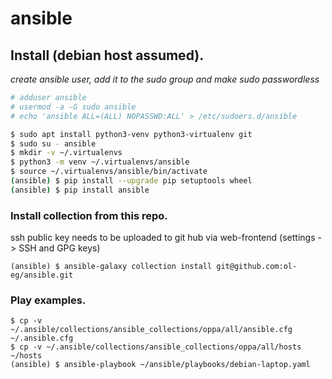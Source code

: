 # ansible

## Install (debian host assumed).
*create ansible user, add it to the sudo group and make sudo passwordless*
```bash
# adduser ansible
# usermod -a -G sudo ansible
# echo 'ansible ALL=(ALL) NOPASSWD:ALL' > /etc/sudoers.d/ansible
```
```bash
$ sudo apt install python3-venv python3-virtualenv git
$ sudo su - ansible
$ mkdir -v ~/.virtualenvs
$ python3 -m venv ~/.virtualenvs/ansible
$ source ~/.virtualenvs/ansible/bin/activate
(ansible) $ pip install --upgrade pip setuptools wheel
(ansible) $ pip install ansible
```
### Install collection from this repo.

ssh public key needs to be uploaded to git hub via web-frontend (settings -> SSH and GPG keys)

```(ansible) $ ansible-galaxy collection install git@github.com:ol-eg/ansible.git```

### Play examples.

```
$ cp -v ~/.ansible/collections/ansible_collections/oppa/all/ansible.cfg ~/.ansible.cfg
$ cp -v ~/.ansible/collections/ansible_collections/oppa/all/hosts ~/hosts
(ansible) $ ansible-playbook ~/ansible/playbooks/debian-laptop.yaml
```
